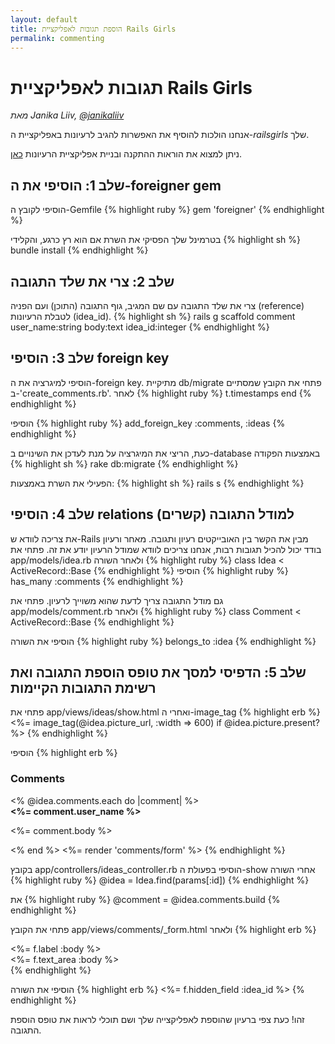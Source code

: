 ```yaml
---
layout: default
title: הוספת תגובות לאפליקציית Rails Girls
permalink: commenting
---
```

# תגובות לאפליקציית Rails Girls
*מאת Janika Liiv, [@janikaliiv](https://twitter.com/janikaliiv)*

אנחנו הולכות להוסיף את האפשרות להגיב לרעיונות באפליקציית ה-*railsgirls* שלך.

ניתן למצוא את הוראות ההתקנה ובניית אפליקציית הרעיונות [כאן](/app).

## שלב 1: הוסיפי את ה-foreigner gem

הוסיפי לקובץ ה-Gemfile
{% highlight ruby %}
gem 'foreigner'
{% endhighlight %}

בטרמינל שלך הפסיקי את השרת אם הוא רץ כרגע, והקלידי
{% highlight sh %}
bundle install
{% endhighlight %}

## שלב 2: צרי את שלד התגובה

צרי את שלד התגובה עם שם המגיב, גוף התגובה (התוכן) ועם הפניה (reference) לטבלת הרעיונות (idea_id).
{% highlight sh %}
rails g scaffold comment user_name:string body:text idea_id:integer
{% endhighlight %}

## שלב 3: הוסיפי foreign key
הוסיפי למיגרציה את ה-foreign key. מתיקיית db/migrate פתחי את הקובץ שמסתיים ב-'create_comments.rb'. לאחר
{% highlight ruby %}
	t.timestamps
end
{% endhighlight %}

הוסיפי
{% highlight ruby %}
add_foreign_key :comments, :ideas
{% endhighlight %}

כעת, הריצי את המיגרציה על מנת לעדכן את השינויים ב-database באמצעות הפקודה
{% highlight sh %}
rake db:migrate
{% endhighlight %}

הפעילי את השרת באמצעות:
{% highlight sh %}
rails s
{% endhighlight %}

## שלב 4: הוסיפי relations (קשרים) למודל התגובה

את צריכה לוודא ש-Rails מבין את הקשר בין האובייקטים רעיון ותגובה.
מאחר ורעיון בודד יכול להכיל תגובות רבות, אנחנו צריכים לוודא שמודל הרעיון יודע את זה.
פתחי את app/models/idea.rb ולאחר השורה
{% highlight ruby %}
class Idea < ActiveRecord::Base
{% endhighlight %}
הוסיפי
{% highlight ruby %}
has_many :comments
{% endhighlight %}

גם מודל התגובה צריך לדעת שהוא משוייך לרעיון. פתחי את app/models/comment.rb ולאחר
{% highlight ruby %}
class Comment < ActiveRecord::Base
{% endhighlight %}

הוסיפי את השורה
{% highlight ruby %}
belongs_to :idea
{% endhighlight %}

## שלב 5: הדפיסי למסך את טופס הוספת התגובה ואת רשימת התגובות הקיימות

פתחי את app/views/ideas/show.html ואחרי ה-image_tag
{% highlight erb %}
<%= image_tag(@idea.picture_url, :width => 600) if @idea.picture.present? %>
{% endhighlight %}

הוסיפי
{% highlight erb %}
<h3>Comments</h3>
<% @idea.comments.each do |comment| %>
  <div>
    <strong><%= comment.user_name %></strong>
    <br />
    <p><%= comment.body %></p>
  </div>
<% end %>
<%= render 'comments/form' %>
{% endhighlight %}

בקובץ app/controllers/ideas_controller.rb הוסיפי בפעולת ה-show אחרי השורה
{% highlight ruby %}
@idea = Idea.find(params[:id])
{% endhighlight %}

את
{% highlight ruby %}
@comment = @idea.comments.build
{% endhighlight %}

פתחי את הקובץ app/views/comments/_form.html ולאחר
{% highlight erb %}
  <div class="field">
    <%= f.label :body %><br />
    <%= f.text_area :body %>
  </div>
{% endhighlight %}

הוסיפי את השורה
{% highlight erb %}
<%= f.hidden_field :idea_id %>
{% endhighlight %}

זהו! כעת צפי ברעיון שהוספת לאפליקצייה שלך ושם תוכלי לראות את טופס הוספת התגובה.
